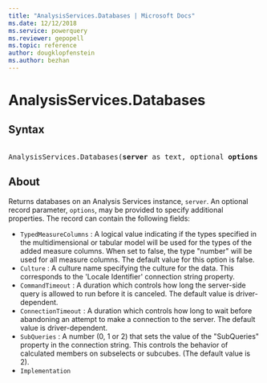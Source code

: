 ```yaml
---
title: "AnalysisServices.Databases | Microsoft Docs"
ms.date: 12/12/2018
ms.service: powerquery
ms.reviewer: gepopell
ms.topic: reference
author: dougklopfenstein
ms.author: bezhan
---
```

# AnalysisServices.Databases

## Syntax

<pre>  
AnalysisServices.Databases(<b>server</b> as text, optional <b>options</b> as nullable record) as table
</pre>

## About

Returns databases on an Analysis Services instance, `server`. An optional record parameter, `options`, may be provided to specify additional properties. The record can contain the following fields: 

* `TypedMeasureColumns` : A logical value indicating if the types specified in the multidimensional or tabular model will be used for the types of the added measure columns. When set to false, the type &quot;number&quot; will be used for all measure columns. The default value for this option is false. 
* `Culture` : A culture name specifying the culture for the data. This corresponds to the &#39;Locale Identifier&#39; connection string property.
* `CommandTimeout` : A duration which controls how long the server-side query is allowed to run before it is canceled. The default value is driver-dependent.
* `ConnectionTimeout` : A duration which controls how long to wait before abandoning an attempt to make a connection to the server. The default value is driver-dependent.
* `SubQueries` : A number (0, 1 or 2) that sets the value of the &quot;SubQueries&quot; property in the connection string. This controls the behavior of calculated members on subselects or subcubes. (The default value is 2).
* `Implementation`
